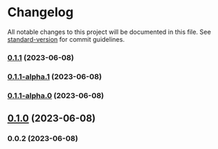 # Changelog

All notable changes to this project will be documented in this file. See [standard-version](https://github.com/conventional-changelog/standard-version) for commit guidelines.

### [0.1.1](///compare/v0.1.1-alpha.1...v0.1.1) (2023-06-08)

### [0.1.1-alpha.1](///compare/v0.1.1-alpha.0...v0.1.1-alpha.1) (2023-06-08)

### [0.1.1-alpha.0](///compare/v0.1.0...v0.1.1-alpha.0) (2023-06-08)

## [0.1.0](///compare/v0.0.2...v0.1.0) (2023-06-08)

### 0.0.2 (2023-06-08)
